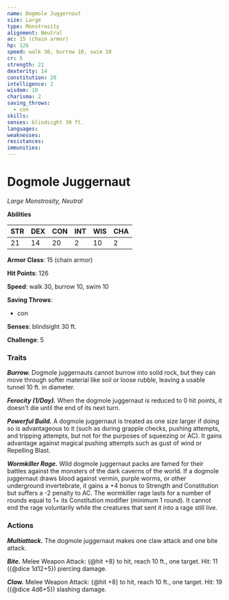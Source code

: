 ```yaml
---
name: Dogmole Juggernaut
size: Large
type: Monstrosity
alignment: Neutral
ac: 15 (chain armor)
hp: 126
speed: walk 30, burrow 10, swim 10
cr: 5
strength: 21
dexterity: 14
constitution: 20
intelligence: 2
wisdom: 10
charisma: 2
saving_throws:
  - con
skills:
senses: blindsight 30 ft.
languages:
weaknesses:
resistances:
immunities:
---
```


# Dogmole Juggernaut

*Large Monstrosity, Neutral*

**Abilities**

| STR | DEX | CON | INT | WIS | CHA |
| --- | --- | --- | --- | --- | --- |
| 21 | 14 | 20 | 2 | 10 | 2 |

**Armor Class**: 15 (chain armor)

**Hit Points**: 126

**Speed**: walk 30, burrow 10, swim 10

**Saving Throws**:
  - con

**Senses**: blindsight 30 ft.

**Challenge**: 5

### Traits
***Burrow.*** Dogmole juggernauts cannot burrow into solid rock, but they can move through softer material like soil or loose rubble, leaving a usable tunnel 10 ft. in diameter.

***Ferocity (1/Day).*** When the dogmole juggernaut is reduced to 0 hit points, it doesn't die until the end of its next turn.

***Powerful Build.*** A dogmole juggernaut is treated as one size larger if doing so is advantageous to it (such as during grapple checks, pushing attempts, and tripping attempts, but not for the purposes of squeezing or AC). It gains advantage against magical pushing attempts such as gust of wind or Repelling Blast.

***Wormkiller Rage.*** Wild dogmole juggernaut packs are famed for their battles against the monsters of the dark caverns of the world. If a dogmole juggernaut draws blood against vermin, purple worms, or other underground invertebrate, it gains a +4 bonus to Strength and Constitution but suffers a -2 penalty to AC. The wormkiller rage lasts for a number of rounds equal to 1+ its Constitution modifier (minimum 1 round). It cannot end the rage voluntarily while the creatures that sent it into a rage still live.

### Actions
***Multiattack.*** The dogmole juggernaut makes one claw attack and one bite attack.

***Bite.*** Melee Weapon Attack: {@hit +8} to hit, reach 10 ft., one target. Hit: 11 ({@dice 1d12+5}) piercing damage.

***Claw.*** Melee Weapon Attack: {@hit +8} to hit, reach 10 ft., one target. Hit: 19 ({@dice 4d6+5}) slashing damage.

